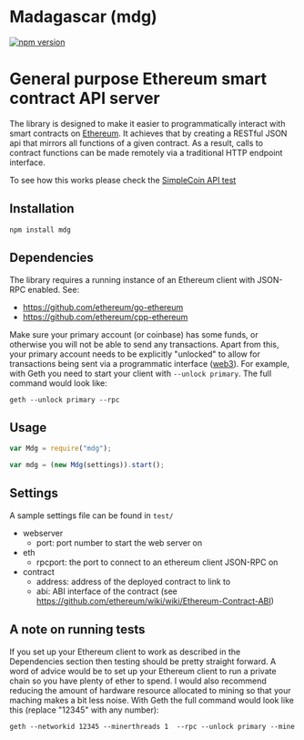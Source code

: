 # Madagascar (mdg)

[![npm version](https://badge.fury.io/js/mdg.svg)](http://badge.fury.io/js/mdg)


# General purpose Ethereum smart contract API server

The library is designed to make it easier to programmatically interact with smart contracts on [Ethereum](https://ethereum.org). It achieves that by creating a RESTful JSON api that mirrors all functions of a given contract. As a result, calls to contract functions can be made remotely via a traditional HTTP endpoint interface.

To see how this works please check the [SimpleCoin API test](https://github.com/assetize/madagascar/blob/master/test/simple_coin_api.js)

## Installation

```
npm install mdg
```

## Dependencies

The library requires a running instance of an Ethereum client with JSON-RPC enabled. See:
* https://github.com/ethereum/go-ethereum
* https://github.com/ethereum/cpp-ethereum

Make sure your primary account (or coinbase) has some funds, or otherwise you will not be able to send any transactions. Apart from this, your primary account needs to be explicitly "unlocked" to allow for transactions being sent via a programmatic interface ([web3](https://github.com/ethereum/web3.js)). For example, with Geth you need to start your client with `--unlock primary`. The full command would look like:

```
geth --unlock primary --rpc
```

## Usage

```js
var Mdg = require("mdg");

var mdg = (new Mdg(settings)).start();
```

## Settings
A sample settings file can be found in `test/`

* webserver
  * port: port number to start the web server on
* eth
  * rpcport: the port to connect to an ethereum client JSON-RPC on
* contract
  * address: address of the deployed contract to link to
  * abi: ABI interface of the contract (see https://github.com/ethereum/wiki/wiki/Ethereum-Contract-ABI)

## A note on running tests

If you set up your Ethereum client to work as described in the Dependencies section then testing should be pretty straight forward. A word of advice would be to set up your Ethereum client to run a private chain so you have plenty of ether to spend. I would also recommend reducing the amount of hardware resource allocated to mining so that your maching makes a bit less noise. With Geth the full command would look like this (replace "12345" with any number):

```
geth --networkid 12345 --minerthreads 1  --rpc --unlock primary --mine
```

